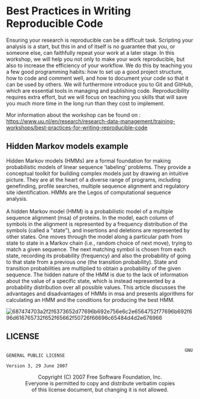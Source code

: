 # Best Practices in Writing Reproducible Code
Ensuring your research is reproducible can be a difficult task. Scripting your analysis is a start, but this in and of itself is no guarantee that you, or someone else, can faithfully repeat your work at a later stage. In this workshop, we will help you not only to make your work reproducible, but also to increase the efficiency of your workflow. We do this by teaching you a few good programming habits: how to set up a good project structure, how to code and comment well, and how to document your code so that it can be used by others. We will furthermore introduce you to Git and GitHub, which are essential tools in managing and publishing code. Reproducibility requires extra effort, but we will focus on teaching you skills that will save you much more time in the long run than they cost to implement.<br />

Mor information about the workshop can be found on : https://www.uu.nl/en/research/research-data-management/training-workshops/best-practices-for-writing-reproducible-code

## Hidden Markov models example
Hidden Markov models (HMMs) are a formal foundation for making probabilistic models of linear sequence 'labeling' problems. They provide a conceptual toolkit for building complex models just by drawing an intuitive picture. They are at the heart of a diverse range of programs, including genefinding, profile searches, multiple sequence alignment and regulatory site identification. HMMs are the Legos of computational sequence analysis. <br />
 <br />
A hidden Markov model (HMM) is a probabilistic model of a multiple sequence alignment (msa) of proteins. In the model, each column of symbols in the alignment is represented by a frequency distribution of the symbols (called a "state"), and insertions and deletions are represented by other states. One moves through the model along a particular path from state to state in a Markov chain (i.e., random choice of next move), trying to match a given sequence. The next matching symbol is chosen from each state, recording its probability (frequency) and also the probability of going to that state from a previous one (the transition probability). State and transition probabilities are multiplied to obtain a probability of the given sequence. The hidden nature of the HMM is due to the lack of information about the value of a specific state, which is instead represented by a probability distribution over all possible values. This article discusses the advantages and disadvantages of HMMs in msa and presents algorithms for calculating an HMM and the conditions for producing the best HMM.

![687474703a2f2f6373652d77696b692e756e6c2e6564752f77696b692f696d616765732f652f65662f50726f66696c65484d4d2e676966](https://user-images.githubusercontent.com/53393505/119949430-7eab2d80-bfb7-11eb-9d76-0355b14e91bd.gif)


## LICENSE

                                                                       GNU GENERAL PUBLIC LICENSE
                                                                        Version 3, 29 June 2007
<p align="center">
 Copyright (C) 2007 Free Software Foundation, Inc. <https://fsf.org/><br />
 Everyone is permitted to copy and distribute verbatim copies<br />
 of this license document, but changing it is not allowed.<br />
 </p>
